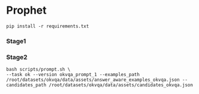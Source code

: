 # Prophet
```
pip install -r requirements.txt
```

### Stage1

### Stage2
```
bash scripts/prompt.sh \
--task ok --version okvqa_prompt_1 --examples_path /root/datasets/okvqa/data/assets/answer_aware_examples_okvqa.json --candidates_path /root/datasets/okvqa/data/assets/candidates_okvqa.json
```